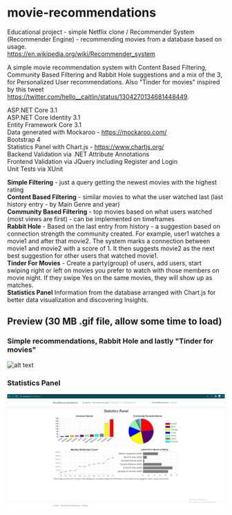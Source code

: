 # movie-recommendations
Educational project - simple Netflix clone / Recommender System (Recommender Engine) - recommending movies from a database based on usage.  
https://en.wikipedia.org/wiki/Recommender_system

A simple movie recommendation system with Content Based Filtering, Community Based Filtering and Rabbit Hole suggestions and a mix of the 3, for Personalized User recommendations. Also "Tinder for movies" inspired by this tweet https://twitter.com/hello__caitlin/status/1304270134681448449.  

ASP.NET Core 3.1  
ASP.NET Core Identity 3.1  
Entity Framework Core 3.1  
Data generated with Mockaroo - https://mockaroo.com/  
Bootstrap 4  
Statistics Panel with Chart.js - https://www.chartjs.org/  
Backend Validation via .NET Attribute Annotations  
Frontend Validation via JQuery including Register and Login  
Unit Tests via XUnit  

**Simple Filtering** - just a query getting the newest movies with the highest rating  
**Content Based Filtering** - similar movies to what the user watched last (last history entry - by Main Genre and year)  
**Community Based Filtering** - top movies based on what users watched (most views are first) - can be implemented on timeframes  
**Rabbit Hole** - Based on the last entry from history - a suggestion based on connection strength the community created. For example, user1 watches a movie1 and after that movie2. The system marks a connection between movie1 and movie2 with a score of 1. It then suggests movie2 as the next best suggestion for other users that watched movie1.  
**Tinder For Movies** - Create a party(group) of users, add users, start swiping right or left on movies you prefer to watch with those members on movie night. If they swipe Yes on the same movies, they will show up as matches.  
**Statistics Panel** Information from the database arranged with Chart.js for better data visualization and discovering Insights.  


## Preview (30 MB .gif file, allow some time to load)

### Simple recommendations, Rabbit Hole and lastly "Tinder for movies"

![alt text](Screenshots/Preview.gif?raw=true)

### Statistics Panel

![alt text](Screenshots/StatisticsPanel.jpg?raw=true)
